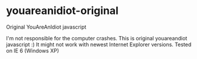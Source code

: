 # youareanidiot-original
Original YouAreAnIdiot javascript


I'm not responsible for the computer crashes. This is original youareandiot javascript :)
It might not work with newest Internet Explorer versions. Tested on IE 6 (Windows XP)
